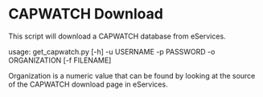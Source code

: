 # CAPWATCH Download

This script will download a CAPWATCH database from eServices.

usage: get_capwatch.py [-h] -u USERNAME -p PASSWORD -o ORGANIZATION
                       [-f FILENAME]

Organization is a numeric value that can be found by looking at the source
of the CAPWATCH download page in eServices.

